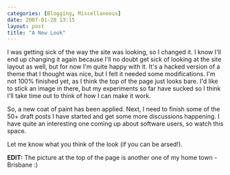 ```yaml
---
categories: [Blogging, Miscellaneous]
date: 2007-01-28 13:15
layout: post
title: "A New Look"
---
```

I was getting sick of the way the site was looking, so I changed it. I know I'll end up changing it again because I'll no doubt get sick of looking at the site layout as well, but for now I'm quite happy with it. It's a hacked version of a theme that I thought was nice, but I felt it needed some modifications. I'm not 100% finished yet, as I think the top of the page just looks bare. I'd like to stick an image in there, but my experiments so far have sucked so I think I'll take time out to think of how I can make it work.

So, a new coat of paint has been applied.  Next, I need to finish some of the 50+ draft posts I have started and get some more discussions happening. I have quite an interesting one coming up about software users, so watch this space.

Let me know what you think of the look (if you can be arsed!).

<strong>EDIT:</strong> The picture at the top of the page is another one of my home town - Brisbane :)
